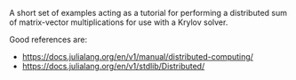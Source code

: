 A short set of examples acting as a tutorial for performing
a distributed sum of matrix-vector multiplications for
use with a Krylov solver.

Good references are:

- https://docs.julialang.org/en/v1/manual/distributed-computing/
- https://docs.julialang.org/en/v1/stdlib/Distributed/
